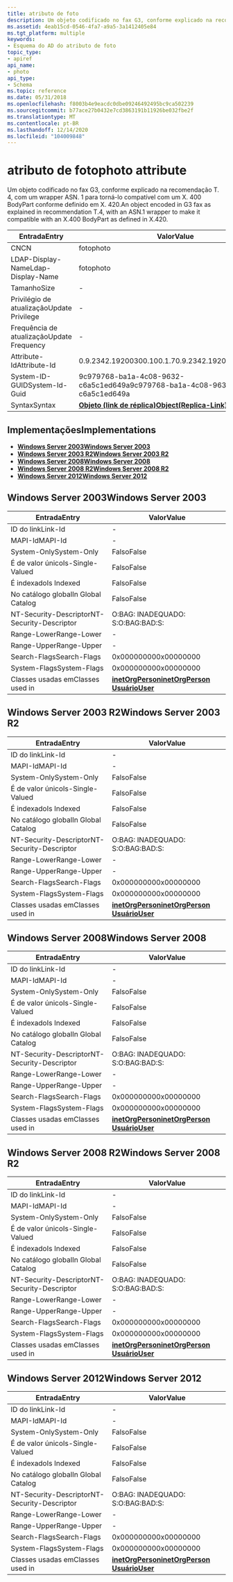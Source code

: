 ```yaml
---
title: atributo de foto
description: Um objeto codificado no fax G3, conforme explicado na recomendação T. 4, com um wrapper ASN. 1 para torná-lo compatível com um X. 400 BodyPart conforme definido em X. 420.
ms.assetid: 4eab15cd-0546-4fa7-a9a5-3a1412405e84
ms.tgt_platform: multiple
keywords:
- Esquema do AD do atributo de foto
topic_type:
- apiref
api_name:
- photo
api_type:
- Schema
ms.topic: reference
ms.date: 05/31/2018
ms.openlocfilehash: f8003b4e9eacdc0dbe09246492495bc9ca502239
ms.sourcegitcommit: b77ace27b0432e7cd3863191b11926be032fbe2f
ms.translationtype: MT
ms.contentlocale: pt-BR
ms.lasthandoff: 12/14/2020
ms.locfileid: "104009848"
---
```

# <a name="photo-attribute"></a><span data-ttu-id="3d63d-104">atributo de foto</span><span class="sxs-lookup"><span data-stu-id="3d63d-104">photo attribute</span></span>

<span data-ttu-id="3d63d-105">Um objeto codificado no fax G3, conforme explicado na recomendação T. 4, com um wrapper ASN. 1 para torná-lo compatível com um X. 400 BodyPart conforme definido em X. 420.</span><span class="sxs-lookup"><span data-stu-id="3d63d-105">An object encoded in G3 fax as explained in recommendation T.4, with an ASN.1 wrapper to make it compatible with an X.400 BodyPart as defined in X.420.</span></span>



| <span data-ttu-id="3d63d-106">Entrada</span><span class="sxs-lookup"><span data-stu-id="3d63d-106">Entry</span></span> | <span data-ttu-id="3d63d-107">Valor</span><span class="sxs-lookup"><span data-stu-id="3d63d-107">Value</span></span> |
|-------------------|-------------------------------------------------------|
| <span data-ttu-id="3d63d-108">CN</span><span class="sxs-lookup"><span data-stu-id="3d63d-108">CN</span></span>                | <span data-ttu-id="3d63d-109">foto</span><span class="sxs-lookup"><span data-stu-id="3d63d-109">photo</span></span>                                                 |
| <span data-ttu-id="3d63d-110">LDAP-Display-Name</span><span class="sxs-lookup"><span data-stu-id="3d63d-110">Ldap-Display-Name</span></span> | <span data-ttu-id="3d63d-111">foto</span><span class="sxs-lookup"><span data-stu-id="3d63d-111">photo</span></span>                                                 |
| <span data-ttu-id="3d63d-112">Tamanho</span><span class="sxs-lookup"><span data-stu-id="3d63d-112">Size</span></span>              | \-                                                    |
| <span data-ttu-id="3d63d-113">Privilégio de atualização</span><span class="sxs-lookup"><span data-stu-id="3d63d-113">Update Privilege</span></span>  | \-                                                    |
| <span data-ttu-id="3d63d-114">Frequência de atualização</span><span class="sxs-lookup"><span data-stu-id="3d63d-114">Update Frequency</span></span>  | \-                                                    |
| <span data-ttu-id="3d63d-115">Attribute-Id</span><span class="sxs-lookup"><span data-stu-id="3d63d-115">Attribute-Id</span></span>      | <span data-ttu-id="3d63d-116">0.9.2342.19200300.100.1.7</span><span class="sxs-lookup"><span data-stu-id="3d63d-116">0.9.2342.19200300.100.1.7</span></span>                             |
| <span data-ttu-id="3d63d-117">System-ID-GUID</span><span class="sxs-lookup"><span data-stu-id="3d63d-117">System-Id-Guid</span></span>    | <span data-ttu-id="3d63d-118">9c979768-ba1a-4c08-9632-c6a5c1ed649a</span><span class="sxs-lookup"><span data-stu-id="3d63d-118">9c979768-ba1a-4c08-9632-c6a5c1ed649a</span></span>                  |
| <span data-ttu-id="3d63d-119">Syntax</span><span class="sxs-lookup"><span data-stu-id="3d63d-119">Syntax</span></span>            | [<span data-ttu-id="3d63d-120">**Objeto (link de réplica)**</span><span class="sxs-lookup"><span data-stu-id="3d63d-120">**Object(Replica-Link)**</span></span>](s-object-replica-link.md) |



## <a name="implementations"></a><span data-ttu-id="3d63d-121">Implementações</span><span class="sxs-lookup"><span data-stu-id="3d63d-121">Implementations</span></span>

-   [<span data-ttu-id="3d63d-122">**Windows Server 2003**</span><span class="sxs-lookup"><span data-stu-id="3d63d-122">**Windows Server 2003**</span></span>](#windows-server-2003)
-   [<span data-ttu-id="3d63d-123">**Windows Server 2003 R2**</span><span class="sxs-lookup"><span data-stu-id="3d63d-123">**Windows Server 2003 R2**</span></span>](#windows-server-2003-r2)
-   [<span data-ttu-id="3d63d-124">**Windows Server 2008**</span><span class="sxs-lookup"><span data-stu-id="3d63d-124">**Windows Server 2008**</span></span>](#windows-server-2008)
-   [<span data-ttu-id="3d63d-125">**Windows Server 2008 R2**</span><span class="sxs-lookup"><span data-stu-id="3d63d-125">**Windows Server 2008 R2**</span></span>](#windows-server-2008-r2)
-   [<span data-ttu-id="3d63d-126">**Windows Server 2012**</span><span class="sxs-lookup"><span data-stu-id="3d63d-126">**Windows Server 2012**</span></span>](#windows-server-2012)

## <a name="windows-server-2003"></a><span data-ttu-id="3d63d-127">Windows Server 2003</span><span class="sxs-lookup"><span data-stu-id="3d63d-127">Windows Server 2003</span></span>



| <span data-ttu-id="3d63d-128">Entrada</span><span class="sxs-lookup"><span data-stu-id="3d63d-128">Entry</span></span> | <span data-ttu-id="3d63d-129">Valor</span><span class="sxs-lookup"><span data-stu-id="3d63d-129">Value</span></span> |
|------------------------|---------------------------------------------------------------------------------------|
| <span data-ttu-id="3d63d-130">ID do link</span><span class="sxs-lookup"><span data-stu-id="3d63d-130">Link-Id</span></span>                | \-                                                                                    |
| <span data-ttu-id="3d63d-131">MAPI-Id</span><span class="sxs-lookup"><span data-stu-id="3d63d-131">MAPI-Id</span></span>                | \-                                                                                    |
| <span data-ttu-id="3d63d-132">System-Only</span><span class="sxs-lookup"><span data-stu-id="3d63d-132">System-Only</span></span>            | <span data-ttu-id="3d63d-133">Falso</span><span class="sxs-lookup"><span data-stu-id="3d63d-133">False</span></span>                                                                                 |
| <span data-ttu-id="3d63d-134">É de valor único</span><span class="sxs-lookup"><span data-stu-id="3d63d-134">Is-Single-Valued</span></span>       | <span data-ttu-id="3d63d-135">Falso</span><span class="sxs-lookup"><span data-stu-id="3d63d-135">False</span></span>                                                                                 |
| <span data-ttu-id="3d63d-136">É indexado</span><span class="sxs-lookup"><span data-stu-id="3d63d-136">Is Indexed</span></span>             | <span data-ttu-id="3d63d-137">Falso</span><span class="sxs-lookup"><span data-stu-id="3d63d-137">False</span></span>                                                                                 |
| <span data-ttu-id="3d63d-138">No catálogo global</span><span class="sxs-lookup"><span data-stu-id="3d63d-138">In Global Catalog</span></span>      | <span data-ttu-id="3d63d-139">Falso</span><span class="sxs-lookup"><span data-stu-id="3d63d-139">False</span></span>                                                                                 |
| <span data-ttu-id="3d63d-140">NT-Security-Descriptor</span><span class="sxs-lookup"><span data-stu-id="3d63d-140">NT-Security-Descriptor</span></span> | <span data-ttu-id="3d63d-141">O:BAG: INADEQUADO: S:</span><span class="sxs-lookup"><span data-stu-id="3d63d-141">O:BAG:BAD:S:</span></span>                                                                          |
| <span data-ttu-id="3d63d-142">Range-Lower</span><span class="sxs-lookup"><span data-stu-id="3d63d-142">Range-Lower</span></span>            | \-                                                                                    |
| <span data-ttu-id="3d63d-143">Range-Upper</span><span class="sxs-lookup"><span data-stu-id="3d63d-143">Range-Upper</span></span>            | \-                                                                                    |
| <span data-ttu-id="3d63d-144">Search-Flags</span><span class="sxs-lookup"><span data-stu-id="3d63d-144">Search-Flags</span></span>           | <span data-ttu-id="3d63d-145">0x00000000</span><span class="sxs-lookup"><span data-stu-id="3d63d-145">0x00000000</span></span>                                                                            |
| <span data-ttu-id="3d63d-146">System-Flags</span><span class="sxs-lookup"><span data-stu-id="3d63d-146">System-Flags</span></span>           | <span data-ttu-id="3d63d-147">0x00000000</span><span class="sxs-lookup"><span data-stu-id="3d63d-147">0x00000000</span></span>                                                                            |
| <span data-ttu-id="3d63d-148">Classes usadas em</span><span class="sxs-lookup"><span data-stu-id="3d63d-148">Classes used in</span></span>        | [<span data-ttu-id="3d63d-149">**inetOrgPerson**</span><span class="sxs-lookup"><span data-stu-id="3d63d-149">**inetOrgPerson**</span></span>](c-inetorgperson.md)<br/> [<span data-ttu-id="3d63d-150">**Usuário**</span><span class="sxs-lookup"><span data-stu-id="3d63d-150">**User**</span></span>](c-user.md)<br/> |



## <a name="windows-server-2003-r2"></a><span data-ttu-id="3d63d-151">Windows Server 2003 R2</span><span class="sxs-lookup"><span data-stu-id="3d63d-151">Windows Server 2003 R2</span></span>



| <span data-ttu-id="3d63d-152">Entrada</span><span class="sxs-lookup"><span data-stu-id="3d63d-152">Entry</span></span> | <span data-ttu-id="3d63d-153">Valor</span><span class="sxs-lookup"><span data-stu-id="3d63d-153">Value</span></span> |
|------------------------|---------------------------------------------------------------------------------------|
| <span data-ttu-id="3d63d-154">ID do link</span><span class="sxs-lookup"><span data-stu-id="3d63d-154">Link-Id</span></span>                | \-                                                                                    |
| <span data-ttu-id="3d63d-155">MAPI-Id</span><span class="sxs-lookup"><span data-stu-id="3d63d-155">MAPI-Id</span></span>                | \-                                                                                    |
| <span data-ttu-id="3d63d-156">System-Only</span><span class="sxs-lookup"><span data-stu-id="3d63d-156">System-Only</span></span>            | <span data-ttu-id="3d63d-157">Falso</span><span class="sxs-lookup"><span data-stu-id="3d63d-157">False</span></span>                                                                                 |
| <span data-ttu-id="3d63d-158">É de valor único</span><span class="sxs-lookup"><span data-stu-id="3d63d-158">Is-Single-Valued</span></span>       | <span data-ttu-id="3d63d-159">Falso</span><span class="sxs-lookup"><span data-stu-id="3d63d-159">False</span></span>                                                                                 |
| <span data-ttu-id="3d63d-160">É indexado</span><span class="sxs-lookup"><span data-stu-id="3d63d-160">Is Indexed</span></span>             | <span data-ttu-id="3d63d-161">Falso</span><span class="sxs-lookup"><span data-stu-id="3d63d-161">False</span></span>                                                                                 |
| <span data-ttu-id="3d63d-162">No catálogo global</span><span class="sxs-lookup"><span data-stu-id="3d63d-162">In Global Catalog</span></span>      | <span data-ttu-id="3d63d-163">Falso</span><span class="sxs-lookup"><span data-stu-id="3d63d-163">False</span></span>                                                                                 |
| <span data-ttu-id="3d63d-164">NT-Security-Descriptor</span><span class="sxs-lookup"><span data-stu-id="3d63d-164">NT-Security-Descriptor</span></span> | <span data-ttu-id="3d63d-165">O:BAG: INADEQUADO: S:</span><span class="sxs-lookup"><span data-stu-id="3d63d-165">O:BAG:BAD:S:</span></span>                                                                          |
| <span data-ttu-id="3d63d-166">Range-Lower</span><span class="sxs-lookup"><span data-stu-id="3d63d-166">Range-Lower</span></span>            | \-                                                                                    |
| <span data-ttu-id="3d63d-167">Range-Upper</span><span class="sxs-lookup"><span data-stu-id="3d63d-167">Range-Upper</span></span>            | \-                                                                                    |
| <span data-ttu-id="3d63d-168">Search-Flags</span><span class="sxs-lookup"><span data-stu-id="3d63d-168">Search-Flags</span></span>           | <span data-ttu-id="3d63d-169">0x00000000</span><span class="sxs-lookup"><span data-stu-id="3d63d-169">0x00000000</span></span>                                                                            |
| <span data-ttu-id="3d63d-170">System-Flags</span><span class="sxs-lookup"><span data-stu-id="3d63d-170">System-Flags</span></span>           | <span data-ttu-id="3d63d-171">0x00000000</span><span class="sxs-lookup"><span data-stu-id="3d63d-171">0x00000000</span></span>                                                                            |
| <span data-ttu-id="3d63d-172">Classes usadas em</span><span class="sxs-lookup"><span data-stu-id="3d63d-172">Classes used in</span></span>        | [<span data-ttu-id="3d63d-173">**inetOrgPerson**</span><span class="sxs-lookup"><span data-stu-id="3d63d-173">**inetOrgPerson**</span></span>](c-inetorgperson.md)<br/> [<span data-ttu-id="3d63d-174">**Usuário**</span><span class="sxs-lookup"><span data-stu-id="3d63d-174">**User**</span></span>](c-user.md)<br/> |



## <a name="windows-server-2008"></a><span data-ttu-id="3d63d-175">Windows Server 2008</span><span class="sxs-lookup"><span data-stu-id="3d63d-175">Windows Server 2008</span></span>



| <span data-ttu-id="3d63d-176">Entrada</span><span class="sxs-lookup"><span data-stu-id="3d63d-176">Entry</span></span> | <span data-ttu-id="3d63d-177">Valor</span><span class="sxs-lookup"><span data-stu-id="3d63d-177">Value</span></span> |
|------------------------|---------------------------------------------------------------------------------------|
| <span data-ttu-id="3d63d-178">ID do link</span><span class="sxs-lookup"><span data-stu-id="3d63d-178">Link-Id</span></span>                | \-                                                                                    |
| <span data-ttu-id="3d63d-179">MAPI-Id</span><span class="sxs-lookup"><span data-stu-id="3d63d-179">MAPI-Id</span></span>                | \-                                                                                    |
| <span data-ttu-id="3d63d-180">System-Only</span><span class="sxs-lookup"><span data-stu-id="3d63d-180">System-Only</span></span>            | <span data-ttu-id="3d63d-181">Falso</span><span class="sxs-lookup"><span data-stu-id="3d63d-181">False</span></span>                                                                                 |
| <span data-ttu-id="3d63d-182">É de valor único</span><span class="sxs-lookup"><span data-stu-id="3d63d-182">Is-Single-Valued</span></span>       | <span data-ttu-id="3d63d-183">Falso</span><span class="sxs-lookup"><span data-stu-id="3d63d-183">False</span></span>                                                                                 |
| <span data-ttu-id="3d63d-184">É indexado</span><span class="sxs-lookup"><span data-stu-id="3d63d-184">Is Indexed</span></span>             | <span data-ttu-id="3d63d-185">Falso</span><span class="sxs-lookup"><span data-stu-id="3d63d-185">False</span></span>                                                                                 |
| <span data-ttu-id="3d63d-186">No catálogo global</span><span class="sxs-lookup"><span data-stu-id="3d63d-186">In Global Catalog</span></span>      | <span data-ttu-id="3d63d-187">Falso</span><span class="sxs-lookup"><span data-stu-id="3d63d-187">False</span></span>                                                                                 |
| <span data-ttu-id="3d63d-188">NT-Security-Descriptor</span><span class="sxs-lookup"><span data-stu-id="3d63d-188">NT-Security-Descriptor</span></span> | <span data-ttu-id="3d63d-189">O:BAG: INADEQUADO: S:</span><span class="sxs-lookup"><span data-stu-id="3d63d-189">O:BAG:BAD:S:</span></span>                                                                          |
| <span data-ttu-id="3d63d-190">Range-Lower</span><span class="sxs-lookup"><span data-stu-id="3d63d-190">Range-Lower</span></span>            | \-                                                                                    |
| <span data-ttu-id="3d63d-191">Range-Upper</span><span class="sxs-lookup"><span data-stu-id="3d63d-191">Range-Upper</span></span>            | \-                                                                                    |
| <span data-ttu-id="3d63d-192">Search-Flags</span><span class="sxs-lookup"><span data-stu-id="3d63d-192">Search-Flags</span></span>           | <span data-ttu-id="3d63d-193">0x00000000</span><span class="sxs-lookup"><span data-stu-id="3d63d-193">0x00000000</span></span>                                                                            |
| <span data-ttu-id="3d63d-194">System-Flags</span><span class="sxs-lookup"><span data-stu-id="3d63d-194">System-Flags</span></span>           | <span data-ttu-id="3d63d-195">0x00000000</span><span class="sxs-lookup"><span data-stu-id="3d63d-195">0x00000000</span></span>                                                                            |
| <span data-ttu-id="3d63d-196">Classes usadas em</span><span class="sxs-lookup"><span data-stu-id="3d63d-196">Classes used in</span></span>        | [<span data-ttu-id="3d63d-197">**inetOrgPerson**</span><span class="sxs-lookup"><span data-stu-id="3d63d-197">**inetOrgPerson**</span></span>](c-inetorgperson.md)<br/> [<span data-ttu-id="3d63d-198">**Usuário**</span><span class="sxs-lookup"><span data-stu-id="3d63d-198">**User**</span></span>](c-user.md)<br/> |



## <a name="windows-server-2008-r2"></a><span data-ttu-id="3d63d-199">Windows Server 2008 R2</span><span class="sxs-lookup"><span data-stu-id="3d63d-199">Windows Server 2008 R2</span></span>



| <span data-ttu-id="3d63d-200">Entrada</span><span class="sxs-lookup"><span data-stu-id="3d63d-200">Entry</span></span> | <span data-ttu-id="3d63d-201">Valor</span><span class="sxs-lookup"><span data-stu-id="3d63d-201">Value</span></span> |
|------------------------|---------------------------------------------------------------------------------------|
| <span data-ttu-id="3d63d-202">ID do link</span><span class="sxs-lookup"><span data-stu-id="3d63d-202">Link-Id</span></span>                | \-                                                                                    |
| <span data-ttu-id="3d63d-203">MAPI-Id</span><span class="sxs-lookup"><span data-stu-id="3d63d-203">MAPI-Id</span></span>                | \-                                                                                    |
| <span data-ttu-id="3d63d-204">System-Only</span><span class="sxs-lookup"><span data-stu-id="3d63d-204">System-Only</span></span>            | <span data-ttu-id="3d63d-205">Falso</span><span class="sxs-lookup"><span data-stu-id="3d63d-205">False</span></span>                                                                                 |
| <span data-ttu-id="3d63d-206">É de valor único</span><span class="sxs-lookup"><span data-stu-id="3d63d-206">Is-Single-Valued</span></span>       | <span data-ttu-id="3d63d-207">Falso</span><span class="sxs-lookup"><span data-stu-id="3d63d-207">False</span></span>                                                                                 |
| <span data-ttu-id="3d63d-208">É indexado</span><span class="sxs-lookup"><span data-stu-id="3d63d-208">Is Indexed</span></span>             | <span data-ttu-id="3d63d-209">Falso</span><span class="sxs-lookup"><span data-stu-id="3d63d-209">False</span></span>                                                                                 |
| <span data-ttu-id="3d63d-210">No catálogo global</span><span class="sxs-lookup"><span data-stu-id="3d63d-210">In Global Catalog</span></span>      | <span data-ttu-id="3d63d-211">Falso</span><span class="sxs-lookup"><span data-stu-id="3d63d-211">False</span></span>                                                                                 |
| <span data-ttu-id="3d63d-212">NT-Security-Descriptor</span><span class="sxs-lookup"><span data-stu-id="3d63d-212">NT-Security-Descriptor</span></span> | <span data-ttu-id="3d63d-213">O:BAG: INADEQUADO: S:</span><span class="sxs-lookup"><span data-stu-id="3d63d-213">O:BAG:BAD:S:</span></span>                                                                          |
| <span data-ttu-id="3d63d-214">Range-Lower</span><span class="sxs-lookup"><span data-stu-id="3d63d-214">Range-Lower</span></span>            | \-                                                                                    |
| <span data-ttu-id="3d63d-215">Range-Upper</span><span class="sxs-lookup"><span data-stu-id="3d63d-215">Range-Upper</span></span>            | \-                                                                                    |
| <span data-ttu-id="3d63d-216">Search-Flags</span><span class="sxs-lookup"><span data-stu-id="3d63d-216">Search-Flags</span></span>           | <span data-ttu-id="3d63d-217">0x00000000</span><span class="sxs-lookup"><span data-stu-id="3d63d-217">0x00000000</span></span>                                                                            |
| <span data-ttu-id="3d63d-218">System-Flags</span><span class="sxs-lookup"><span data-stu-id="3d63d-218">System-Flags</span></span>           | <span data-ttu-id="3d63d-219">0x00000000</span><span class="sxs-lookup"><span data-stu-id="3d63d-219">0x00000000</span></span>                                                                            |
| <span data-ttu-id="3d63d-220">Classes usadas em</span><span class="sxs-lookup"><span data-stu-id="3d63d-220">Classes used in</span></span>        | [<span data-ttu-id="3d63d-221">**inetOrgPerson**</span><span class="sxs-lookup"><span data-stu-id="3d63d-221">**inetOrgPerson**</span></span>](c-inetorgperson.md)<br/> [<span data-ttu-id="3d63d-222">**Usuário**</span><span class="sxs-lookup"><span data-stu-id="3d63d-222">**User**</span></span>](c-user.md)<br/> |



## <a name="windows-server-2012"></a><span data-ttu-id="3d63d-223">Windows Server 2012</span><span class="sxs-lookup"><span data-stu-id="3d63d-223">Windows Server 2012</span></span>



| <span data-ttu-id="3d63d-224">Entrada</span><span class="sxs-lookup"><span data-stu-id="3d63d-224">Entry</span></span> | <span data-ttu-id="3d63d-225">Valor</span><span class="sxs-lookup"><span data-stu-id="3d63d-225">Value</span></span> |
|------------------------|---------------------------------------------------------------------------------------|
| <span data-ttu-id="3d63d-226">ID do link</span><span class="sxs-lookup"><span data-stu-id="3d63d-226">Link-Id</span></span>                | \-                                                                                    |
| <span data-ttu-id="3d63d-227">MAPI-Id</span><span class="sxs-lookup"><span data-stu-id="3d63d-227">MAPI-Id</span></span>                | \-                                                                                    |
| <span data-ttu-id="3d63d-228">System-Only</span><span class="sxs-lookup"><span data-stu-id="3d63d-228">System-Only</span></span>            | <span data-ttu-id="3d63d-229">Falso</span><span class="sxs-lookup"><span data-stu-id="3d63d-229">False</span></span>                                                                                 |
| <span data-ttu-id="3d63d-230">É de valor único</span><span class="sxs-lookup"><span data-stu-id="3d63d-230">Is-Single-Valued</span></span>       | <span data-ttu-id="3d63d-231">Falso</span><span class="sxs-lookup"><span data-stu-id="3d63d-231">False</span></span>                                                                                 |
| <span data-ttu-id="3d63d-232">É indexado</span><span class="sxs-lookup"><span data-stu-id="3d63d-232">Is Indexed</span></span>             | <span data-ttu-id="3d63d-233">Falso</span><span class="sxs-lookup"><span data-stu-id="3d63d-233">False</span></span>                                                                                 |
| <span data-ttu-id="3d63d-234">No catálogo global</span><span class="sxs-lookup"><span data-stu-id="3d63d-234">In Global Catalog</span></span>      | <span data-ttu-id="3d63d-235">Falso</span><span class="sxs-lookup"><span data-stu-id="3d63d-235">False</span></span>                                                                                 |
| <span data-ttu-id="3d63d-236">NT-Security-Descriptor</span><span class="sxs-lookup"><span data-stu-id="3d63d-236">NT-Security-Descriptor</span></span> | <span data-ttu-id="3d63d-237">O:BAG: INADEQUADO: S:</span><span class="sxs-lookup"><span data-stu-id="3d63d-237">O:BAG:BAD:S:</span></span>                                                                          |
| <span data-ttu-id="3d63d-238">Range-Lower</span><span class="sxs-lookup"><span data-stu-id="3d63d-238">Range-Lower</span></span>            | \-                                                                                    |
| <span data-ttu-id="3d63d-239">Range-Upper</span><span class="sxs-lookup"><span data-stu-id="3d63d-239">Range-Upper</span></span>            | \-                                                                                    |
| <span data-ttu-id="3d63d-240">Search-Flags</span><span class="sxs-lookup"><span data-stu-id="3d63d-240">Search-Flags</span></span>           | <span data-ttu-id="3d63d-241">0x00000000</span><span class="sxs-lookup"><span data-stu-id="3d63d-241">0x00000000</span></span>                                                                            |
| <span data-ttu-id="3d63d-242">System-Flags</span><span class="sxs-lookup"><span data-stu-id="3d63d-242">System-Flags</span></span>           | <span data-ttu-id="3d63d-243">0x00000000</span><span class="sxs-lookup"><span data-stu-id="3d63d-243">0x00000000</span></span>                                                                            |
| <span data-ttu-id="3d63d-244">Classes usadas em</span><span class="sxs-lookup"><span data-stu-id="3d63d-244">Classes used in</span></span>        | [<span data-ttu-id="3d63d-245">**inetOrgPerson**</span><span class="sxs-lookup"><span data-stu-id="3d63d-245">**inetOrgPerson**</span></span>](c-inetorgperson.md)<br/> [<span data-ttu-id="3d63d-246">**Usuário**</span><span class="sxs-lookup"><span data-stu-id="3d63d-246">**User**</span></span>](c-user.md)<br/> |



 

 






